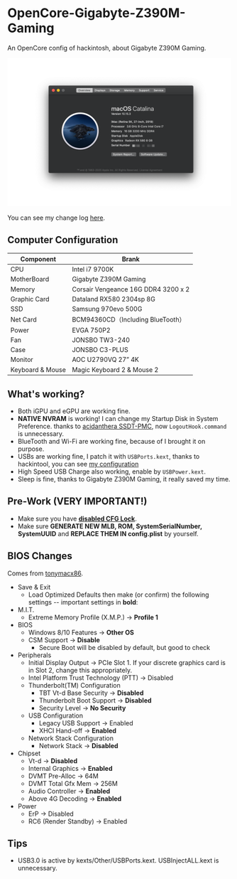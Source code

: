 # OpenCore-Gigabyte-Z390M-Gaming
An OpenCore config of hackintosh, about Gigabyte Z390M Gaming.


![info](./screenshot/info.png)


You can see my change log [here](./doc/changelog.md).
## Computer Configuration
Component | Brank
-|-
CPU | Intel i7 9700K
MotherBoard | Gigabyte Z390M Gaming
Memory | Corsair Vengeance 16G DDR4 3200 x 2
Graphic Card | Dataland RX580 2304sp 8G
SSD | Samsung 970evo 500G
Net Card | BCM94360CD（Including BlueTooth）
Power | EVGA 750P2
Fan | JONSBO TW3-240
Case | JONSBO C3-PLUS
Monitor | AOC U2790VQ 27” 4K
Keyboard & Mouse | Magic Keyboard 2 & Mouse 2

## What's working?
- Both iGPU and eGPU are working fine.
- **NATIVE NVRAM** is working! I can change my Startup Disk in System Preference. thanks to [acidanthera SSDT-PMC](https://github.com/acidanthera/OpenCorePkg/blob/master/Docs/AcpiSamples/SSDT-PMC.dsl), now `LogoutHook.command` is unnecessary.
- BlueTooth and Wi-Fi are working fine, because of I brought it on purpose.
- USBs are working fine, I patch it with `USBPorts.kext`, thanks to hackintool, you can see [my configuration](./doc/USB.md)
- High Speed USB Charge also working, enable by `USBPower.kext`.
- Sleep is fine, thanks to Gigabyte Z390M Gaming, it really saved my time.

## Pre-Work (VERY IMPORTANT!)
- Make sure you have [**disabled CFG Lock**](https://blog.xjn819.com/?p=317).
- Make sure **GENERATE NEW MLB, ROM, SystemSerialNumber, SystemUUID** and **REPLACE THEM IN config.plist** by yourself.

## BIOS Changes
Comes from [tonymacx86](https://www.tonymacx86.com/threads/success-jbarnettes-build-gigabyte-z390-m-gaming-i9-9900k-sapphire-rx-vega-64-8gb-32gb-ram-macos-10-14-3-w-usb3-working.273381/).

- Save & Exit
    - Load Optimized Defaults then make (or confirm) the following settings -- important settings in **bold**:
- M.I.T.
    - Extreme Memory Profile (X.M.P.) → **Profile 1**
- BIOS
    - Windows 8/10 Features → **Other OS**
    - CSM Support → **Disable**
        - Secure Boot will be disabled by default, but good to check
- Peripherals
    - Initial Display Output → PCIe Slot 1. If your discrete graphics card is in Slot 2, change this appropriately.
    - Intel Platform Trust Technology (PTT) → Disabled
    - Thunderbolt(TM) Configuration
        - TBT Vt-d Base Security → **Disabled**
        - Thunderbolt Boot Support → **Disabled**
        - Security Level → **No Security**
    - USB Configuration
        - Legacy USB Support → Enabled
        - XHCI Hand-off → **Enabled**
    - Network Stack Configuration
        - Network Stack → **Disabled**
- Chipset
    - Vt-d → **Disabled**
    - Internal Graphics → **Enabled**
    - DVMT Pre-Alloc → 64M
    - DVMT Total Gfx Mem → 256M
    - Audio Controller → **Enabled**
    - Above 4G Decoding → **Enabled**
- Power
    - ErP → Disabled
    - RC6 (Render Standby) → Enabled

## Tips
- USB3.0 is active by kexts/Other/USBPorts.kext. USBInjectALL.kext is unnecessary.
